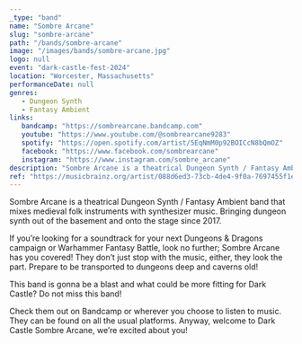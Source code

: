 ```yaml
---
_type: "band"
name: "Sombre Arcane"
slug: "sombre-arcane"
path: "/bands/sombre-arcane"
image: "/images/bands/sombre-arcane.jpg"
logo: null
event: "dark-castle-fest-2024"
location: "Worcester, Massachusetts"
performanceDate: null
genres:
   - Dungeon Synth
   - Fantasy Ambient
links:
   bandcamp: "https://sombrearcane.bandcamp.com"
   youtube: "https://www.youtube.com/@sombrearcane9283"
   spotify: "https://open.spotify.com/artist/5EqNmM0p92BOICcN8bQmOZ"
   facebook: "https://www.facebook.com/sombrearcane"
   instagram: "https://www.instagram.com/sombre_arcane"
description: "Sombre Arcane is a theatrical Dungeon Synth / Fantasy Ambient band that mixes medieval folk instruments with synthesizer music. Bringing dungeon synth out of the basement and onto the stage since 2017."
ref: "https://musicbrainz.org/artist/088d6ed3-73cb-4de4-9f0a-7697455f1e7e"
---
```


Sombre Arcane is a theatrical Dungeon Synth / Fantasy Ambient band that mixes medieval folk instruments with synthesizer music. Bringing dungeon synth out of the basement and onto the stage since 2017.

If you’re looking for a soundtrack for your next Dungeons & Dragons campaign or Warhammer Fantasy Battle, look no further; Sombre Arcane has you covered!
They don’t just stop with the music, either, they look the part. Prepare to be transported to dungeons deep and caverns old!

This band is gonna be a blast and what could be more fitting for Dark Castle?
Do not miss this band!

Check them out on Bandcamp or wherever you choose to listen to music. They can be found on all the usual platforms.
Anyway, welcome to Dark Castle Sombre Arcane, we’re excited about you!
